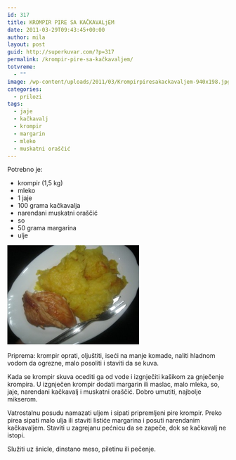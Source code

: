 ```yaml
---
id: 317
title: KROMPIR PIRE SA KAČKAVALjEM
date: 2011-03-29T09:43:45+00:00
author: mila
layout: post
guid: http://superkuvar.com/?p=317
permalink: /krompir-pire-sa-kačkavaljem/
totvreme:
  - ""
image: /wp-content/uploads/2011/03/Krompirpiresakackavaljem-940x198.jpg
categories:
  - prilozi
tags:
  - jaje
  - kačkavalj
  - krompir
  - margarin
  - mleko
  - muskatni oraščić
---
```

Potrebno je:

  * krompir (1,5 kg)
  * mleko
  * 1 jaje
  * 100 grama kačkavalja
  * narendani muskatni oraščić
  * so
  * 50 grama margarina
  * ulje

[<img class="alignnone size-medium wp-image-6040" src="/wp-content/uploads/2011/03/Krompirpiresakackavaljem-300x225.jpg" alt="Krompirpiresakackavaljem" width="300" height="225" />](/wp-content/uploads/2011/03/Krompirpiresakackavaljem-e1376894338511.jpg)

Priprema: krompir oprati, oljuštiti, iseći na manje komade, naliti hladnom vodom da ogrezne, malo posoliti i staviti da se kuva.

Kada se krompir skuva ocediti ga od vode i izgnječiti kašikom za gnječenje krompira. U izgnječen krompir dodati margarin ili maslac, malo mleka, so, jaje, narendani kačkavalj i  muskatni oraščić. Dobro umutiti, najbolje mikserom.

Vatrostalnu posudu namazati uljem i sipati pripremljeni pire krompir. Preko pirea sipati malo ulja ili staviti listiće margarina i posuti narendanim kačkavaljem. Staviti u zagrejanu pećnicu da se zapeče, dok se kačkavalj ne istopi.

Služiti uz šnicle, dinstano meso, piletinu ili pečenje.